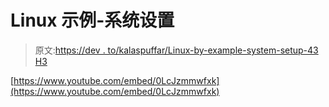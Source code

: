 # Linux 示例-系统设置

> 原文:[https://dev . to/kalaspuffar/Linux-by-example-system-setup-43 H3](https://dev.to/kalaspuffar/linux-by-example-system-setup-43h3)

[https://www.youtube.com/embed/0LcJzmmwfxk](https://www.youtube.com/embed/0LcJzmmwfxk)